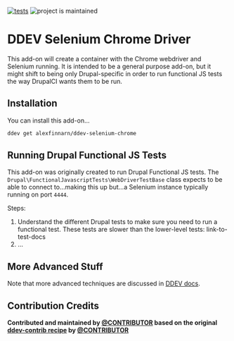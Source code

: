 [![tests](https://github.com/drud/ddev-addon-template/actions/workflows/tests.yml/badge.svg)](https://github.com/drud/ddev-addon-template/actions/workflows/tests.yml) ![project is maintained](https://img.shields.io/maintenance/yes/2022.svg)

# DDEV Selenium Chrome Driver

This add-on will create a container with the Chrome webdriver and Selenium running. It is intended to be a general purpose add-on, but it might shift to being only Drupal-specific in order to run functional JS tests the way DrupalCI wants them to be run.

## Installation

You can install this add-on...

```bash
ddev get alexfinnarn/ddev-selenium-chrome
```

## Running Drupal Functional JS Tests

This add-on was originally created to run Drupal Functional JS tests. The `Drupal\FunctionalJavascriptTests\WebDriverTestBase` class expects to be able to connect to...making this up but...a Selenium instance typically running on port `4444`.

Steps:

1. Understand the different Drupal tests to make sure you need to run a functional test. These tests are slower than the lower-level tests: link-to-test-docs
2. ...

## More Advanced Stuff

Note that more advanced techniques are discussed in [DDEV docs](https://ddev.readthedocs.io/en/latest/users/extend/additional-services/#additional-service-configurations-and-add-ons-for-ddev).

## Contribution Credits

**Contributed and maintained by [@CONTRIBUTOR](https://github.com/CONTRIBUTOR) based on the original [ddev-contrib recipe](https://github.com/drud/ddev-contrib/tree/master/docker-compose-services/RECIPE) by [@CONTRIBUTOR](https://github.com/CONTRIBUTOR)**
